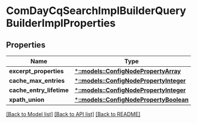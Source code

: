 # ComDayCqSearchImplBuilderQueryBuilderImplProperties

## Properties
Name | Type | Description | Notes
------------ | ------------- | ------------- | -------------
**excerpt_properties** | [***::models::ConfigNodePropertyArray**](configNodePropertyArray.md) |  | [optional] 
**cache_max_entries** | [***::models::ConfigNodePropertyInteger**](configNodePropertyInteger.md) |  | [optional] 
**cache_entry_lifetime** | [***::models::ConfigNodePropertyInteger**](configNodePropertyInteger.md) |  | [optional] 
**xpath_union** | [***::models::ConfigNodePropertyBoolean**](configNodePropertyBoolean.md) |  | [optional] 

[[Back to Model list]](../README.md#documentation-for-models) [[Back to API list]](../README.md#documentation-for-api-endpoints) [[Back to README]](../README.md)


